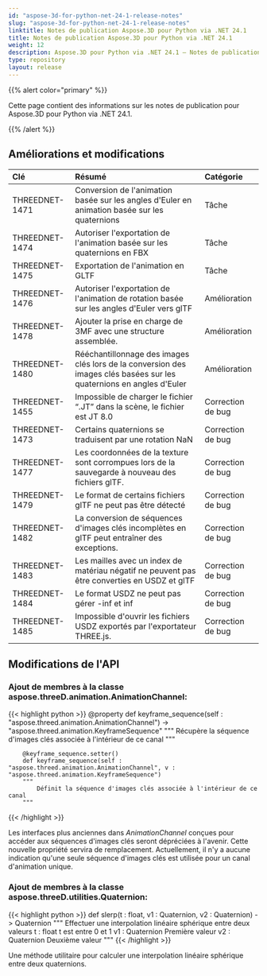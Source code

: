 ```yaml
---
id: "aspose-3d-for-python-net-24-1-release-notes"
slug: "aspose-3d-for-python-net-24-1-release-notes"
linktitle: Notes de publication Aspose.3D pour Python via .NET 24.1
title: Notes de publication Aspose.3D pour Python via .NET 24.1
weight: 12
description: Aspose.3D pour Python via .NET 24.1 – Notes de publication – les dernières mises à jour et corrections.
type: repository
layout: release
---
```


{{% alert color="primary" %}}

Cette page contient des informations sur les notes de publication pour Aspose.3D pour Python via .NET 24.1.

{{% /alert %}}
## **Améliorations et modifications**

|**Clé**|**Résumé**|**Catégorie**|
| :- | :- | :- |
| THREEDNET-1471 | Conversion de l'animation basée sur les angles d'Euler en animation basée sur les quaternions | Tâche |
| THREEDNET-1474 | Autoriser l'exportation de l'animation basée sur les quaternions en FBX | Tâche |
| THREEDNET-1475 | Exportation de l'animation en GLTF | Tâche |
| THREEDNET-1476 | Autoriser l'exportation de l'animation de rotation basée sur les angles d'Euler vers glTF | Amélioration |
| THREEDNET-1478 | Ajouter la prise en charge de 3MF avec une structure assemblée. | Amélioration |
| THREEDNET-1480 | Rééchantillonnage des images clés lors de la conversion des images clés basées sur les quaternions en angles d'Euler | Amélioration |
| THREEDNET-1455 | Impossible de charger le fichier “.JT” dans la scène, le fichier est JT 8.0 | Correction de bug |
| THREEDNET-1473 | Certains quaternions se traduisent par une rotation NaN | Correction de bug |
| THREEDNET-1477 | Les coordonnées de la texture sont corrompues lors de la sauvegarde à nouveau des fichiers glTF. | Correction de bug |
| THREEDNET-1479 | Le format de certains fichiers glTF ne peut pas être détecté | Correction de bug |
| THREEDNET-1482 | La conversion de séquences d'images clés incomplètes en glTF peut entraîner des exceptions. | Correction de bug |
| THREEDNET-1483 | Les mailles avec un index de matériau négatif ne peuvent pas être converties en USDZ et glTF | Correction de bug |
| THREEDNET-1484 | Le format USDZ ne peut pas gérer -inf et inf | Correction de bug |
| THREEDNET-1485 | Impossible d'ouvrir les fichiers USDZ exportés par l'exportateur THREE.js. | Correction de bug |


## Modifications de l'API ##

### Ajout de membres à la classe **aspose.threeD.animation.AnimationChannel**:

{{< highlight python >}}
        @property
        def keyframe_sequence(self : "aspose.threed.animation.AnimationChannel") -> "aspose.threed.animation.KeyframeSequence"
        """
            Récupère la séquence d'images clés associée à l'intérieur de ce canal
        """

        @keyframe_sequence.setter()
        def keyframe_sequence(self : "aspose.threed.animation.AnimationChannel", v : "aspose.threed.animation.KeyframeSequence")
        """
            Définit la séquence d'images clés associée à l'intérieur de ce canal
        """

{{< /highlight >}}

Les interfaces plus anciennes dans *AnimationChannel* conçues pour accéder aux séquences d'images clés seront dépréciées à l'avenir. Cette nouvelle propriété servira de remplacement. Actuellement, il n'y a aucune indication qu'une seule séquence d'images clés est utilisée pour un canal d'animation unique.

### Ajout de membres à la classe **aspose.threeD.utilities.Quaternion**:

{{< highlight python >}}
        def slerp(t : float, v1 : Quaternion, v2 : Quaternion) -> Quaternion
        """
                Effectuer une interpolation linéaire sphérique entre deux valeurs
                t : float
                        t est entre 0 et 1
                v1 : Quaternion
                        Première valeur
                v2 : Quaternion
                        Deuxième valeur
        """
{{< /highlight >}}

Une méthode utilitaire pour calculer une interpolation linéaire sphérique entre deux quaternions.